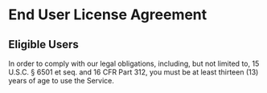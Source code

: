# End User License Agreement

## Eligible Users

In order to comply with our legal obligations, including, but not limited to, 15 U.S.C. § 6501 et seq. and 16 CFR Part 312, you must be at least thirteen (13) years of age to use the Service.

